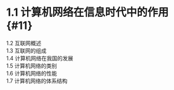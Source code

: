 

# 1.1  计算机网络在信息时代中的作用 {#11}

1.2  互联网概述  
1.3  互联网的组成  
1.4  计算机网络在我国的发展  
1.5  计算机网络的类别  
1.6  计算机网络的性能  
1.7  计算机网络的体系结构



